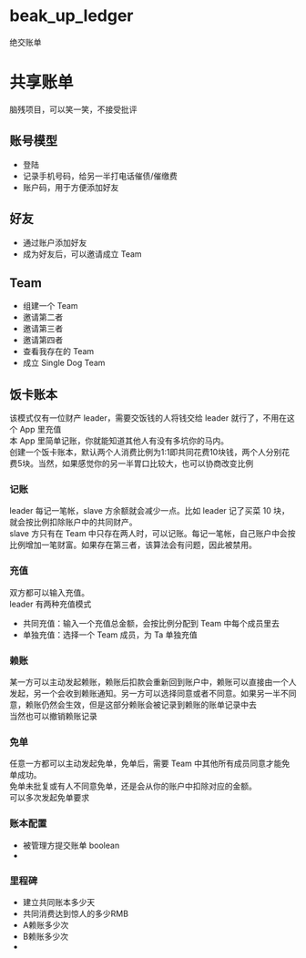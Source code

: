 # beak_up_ledger
绝交账单

# 共享账单
脑残项目，可以笑一笑，不接受批评  

## 账号模型
- 登陆
- 记录手机号码，给另一半打电话催债/催缴费
- 账户码，用于方便添加好友

## 好友
- 通过账户添加好友
- 成为好友后，可以邀请成立 Team

## Team
- 组建一个 Team
- 邀请第二者
- 邀请第三者
- 邀请第四者
- 查看我存在的 Team
- 成立 Single Dog Team

## 饭卡账本
该模式仅有一位财产 leader，需要交饭钱的人将钱交给 leader 就行了，不用在这个 App 里充值  
本 App 里简单记账，你就能知道其他人有没有多坑你的马内。  
创建一个饭卡账本，默认两个人消费比例为1:1即共同花费10块钱，两个人分别花费5块。当然，如果感觉你的另一半胃口比较大，也可以协商改变比例

### 记账
leader 每记一笔帐，slave 方余额就会减少一点。比如 leader 记了买菜 10 块，就会按比例扣除账户中的共同财产。  
slave 方只有在 Team 中只存在两人时，可以记账。每记一笔帐，自己账户中会按比例增加一笔财富。如果存在第三者，该算法会有问题，因此被禁用。  

### 充值
双方都可以输入充值。    
leader 有两种充值模式  
- 共同充值：输入一个充值总金额，会按比例分配到 Team 中每个成员里去
- 单独充值：选择一个 Team 成员，为 Ta 单独充值  

### 赖账
某一方可以主动发起赖账，赖账后扣款会重新回到账户中，赖账可以直接由一个人发起，另一个会收到赖账通知。另一方可以选择同意或者不同意。如果另一半不同意，赖账仍然会生效，但是这部分赖账会被记录到赖账的账单记录中去  
当然也可以撤销赖账记录

### 免单
任意一方都可以主动发起免单，免单后，需要 Team 中其他所有成员同意才能免单成功。    
免单未批复或有人不同意免单，还是会从你的账户中扣除对应的金额。  
可以多次发起免单要求

### 账本配置
- 被管理方提交账单 boolean
- 

### 里程碑
- 建立共同账本多少天
- 共同消费达到惊人的多少RMB
- A赖账多少次
- B赖账多少次
- 
